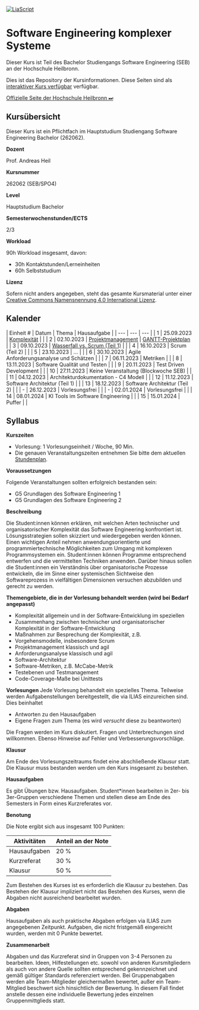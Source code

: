 <!--

author:   Andreas Heil
email:    andreas.heil@hs-heilbronn.de
version:  0.3
language: de
narrator: DE German Male

comment:  

-->

[![LiaScript](https://raw.githubusercontent.com/LiaScript/LiaScript/master/badges/course.svg)](https://LiaScript.github.io/course/?https://github.com/aheil/seks) 

# Software Engineering komplexer Systeme

Dieser Kurs ist Teil des Bachelor Studiengangs Software Engineering (SEB) an der Hochschule Heilbronn.

Dies ist das Repository der Kursinformationen. Diese Seiten sind als [interaktiver Kurs verfügbar](https://liascript.github.io/course/?https://github.com/aheil/seks) verfügbar.

[Offizielle Seite der Hochschule Heilbronn ⏭](https://www.hs-heilbronn.de/seks)

## Kursübersicht

Dieser Kurs ist ein Pflichtfach im Hauptstudium Studiengang Software Engineering Bachelor (262062). 

**Dozent**

Prof. Andreas Heil

**Kursnummer**

262062 (SEB/SPO4)

**Level**

Hauptstudium Bachelor

**Semesterwochenstunden/ECTS**

2/3

**Workload**

90h Workload insgesamt, davon:

- 30h Kontaktstunden/Lerneinheiten
- 60h Selbststudium

**Lizenz**

Sofern nicht anders angegeben, steht das gesamte Kursmaterial unter einer [Creative Commons Namensnennung 4.0 International Lizenz](https://creativecommons.org/licenses/by/4.0/). 

## Kalender 

| Einheit # | Datum | Thema | Hausaufgabe |
| --- | --- | --- |
|  1 | 25.09.2023 | [Komplexität](https://github.com/aheil/hhn-seks/blob/872efac2fba1464205931cdcf29ebef5973340d7/slides/seks.01.de.complexity.pdf) | |
|  2 | 02.10.2023 | [Projektmanagement](https://github.com/aheil/hhn-seks/blob/872efac2fba1464205931cdcf29ebef5973340d7/slides/seks.02.de.pm.pdf) | [GANTT-Projektplan](https://github.com/aheil/hhn-seks/blob/872efac2fba1464205931cdcf29ebef5973340d7/labs/01_pm/gantt.md) |
|  3 | 09.10.2023 | [Wasserfall vs. Scrum (Teil 1)](https://github.com/aheil/hhn-seks/blob/872efac2fba1464205931cdcf29ebef5973340d7/slides/seks.03.de.wasserfall.pdf) | |
|  4 | 16.10.2023 | Scrum (Teil 2) | |
|  5 | 23.10.2023 | ... | |
|  6 | 30.10.2023 | Agile Anforderungsanalyse und Schätzen | |
|  7 | 06.11.2023 | Metriken | |
|  8 | 13.11.2023 | Software Qualität und Testen | |
|  9 | 20.11.2023 | Test Driven Development | |
| 10 | 27.11.2023 | Keine Veranstaltung (Blockwoche SEB) | |
| 11 | 04.12.2023 | Architekturdokumentation - C4 Modell | |
| 12 | 11.12.2023 | Software Architektur (Teil 1) | |
| 13 | 18.12.2023 | Software Architektur (Teil 2) | |
|  - | 26.12.2023 | Vorlesungsfrei | |
|  - | 02.01.2024 | Vorlesungsfrei | |
| 14 | 08.01.2024 | KI Tools im Software Engineering | |
| 15 | 15.01.2024 | Puffer | |

## Syllabus

**Kurszeiten**

- Vorlesung: 1 Vorlesungseinheit / Woche, 90 Min.
- Die genauen Veranstaltungszeiten entnehmen Sie bitte dem aktuellen [Stundenplan](https://splan.hs-heilbronn.de/). 

**Voraussetzungen**

Folgende Veranstaltungen sollten erfolgreich bestanden sein: 

- G5 Grundlagen des Software Engineering 1
- G5 Grundlagen des Software Engineering 2

**Beschreibung**

Die Student:innen können erklären, mit welchen Arten technischer und organisatorischer Komplexität das Software Engineering konfrontiert ist. Lösungsstrategien sollen skizziert und wiedergegeben werden können. Einen wichtigen Anteil nehmen anwendungsorientierte und programmiertechnische Möglichkeiten zum Umgang mit komplexen Programmsystemen ein. Student:innen können Programme entsprechend entwerfen und die vermittelten Techniken anwenden. Darüber hinaus sollen die Student:innen ein Verständnis über organisatorische Prozesse entwickeln, die im Sinne einer systemischen Sichtweise den Softwareprozess in vielfältigen Dimensionen versuchen abzubilden und gerecht zu werden.

**Themengebiete, die in der Vorlesung behandelt werden (wird bei Bedarf angepasst)**

- Komplexität allgemein und in der Software-Entwicklung im
speziellen
- Zusammenhang zwischen technischer und organisatorischer
Komplexität in der Software-Entwicklung
- Maßnahmen zur Besprechung der Komplexität, z.B.
- Vorgehensmodelle, insbesondere Scrum
- Projektmanagement klassisch und agil
- Anforderungsanalyse klassisch und agil
- Software-Architektur
- Software-Metriken, z.B. McCabe-Metrik
- Testebenen und Testmanagement
- Code-Coverage-Maße bei Unittests

**Vorlesungen** 
Jede Vorlesung behandelt ein spezielles Thema. Teilweise werden Aufgabenstellungen bereitgestellt, die via ILIAS einzureichen sind. Dies beinhaltet 

- Antworten zu den Hausaufgaben 
- Eigene Fragen zum Thema (es wird *versucht* diese zu beantworten)

Die Fragen werden im Kurs diskutiert. Fragen und Unterbrechungen sind willkommen. Ebenso Hinweise auf Fehler und Verbesserungsvorschläge. 

**Klausur**

Am Ende des Vorlesungszeitraums findet eine abschließende Klausur statt. Die Klausur muss bestanden werden um den Kurs insgesamt zu bestehen. 

**Hausaufgaben**

Es gibt Übungen bzw. Hausaufgaben. Student*innen bearbeiten in 2er- bis 3er-Gruppen verschiedene Themen und stellen diese am Ende des Semesters in Form eines Kurzreferates vor. 

**Benotung**

Die Note ergibt sich aus insgesamt 100 Punkten: 

| Aktivitäten | Anteil an der Note |
| --- | --- | 
| Hausaufgaben | 20 % |
| Kurzreferat | 30 % |
| Klausur | 50 % | 

Zum Bestehen des Kurses ist es erforderlich die Klausur zu bestehen. Das Bestehen der Klausur impliziert nicht das Bestehen des Kurses, wenn die Abgaben nicht ausreichend bearbeitet wurden.

**Abgaben**

Hausaufgaben als auch praktische Abgaben erfolgen via ILIAS zum angegebenen Zeitpunkt. Aufgaben, die nicht fristgemäß eingereicht wurden, werden mit 0 Punkte bewertet. 

**Zusammenarbeit**

Abgaben und das Kurzreferat sind in Gruppen von 3-4 Personen zu bearbeiten. Ideen, Hilfestellungen etc. sowohl von anderen Kursmitgliedern als auch von andere Quelle sollten entsprechend gekennzeichnet und gemäß gültiger Standards referenziert werden. Bei Gruppenabgaben  werden alle Team-Mitglieder gleichermaßen bewertet, außer ein Team-Mitglied beschwert sich hinsichtlich der Bewertung. In diesem Fall findet anstelle dessen eine individuelle Bewertung jedes einzelnen Gruppenmittglieds statt.